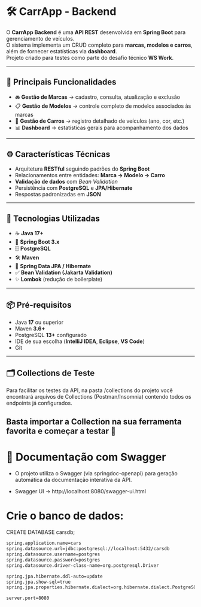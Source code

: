 # 🛠️ CarrApp - Backend

O **CarrApp Backend** é uma **API REST** desenvolvida em **Spring Boot** para gerenciamento de veículos.  
O sistema implementa um CRUD completo para **marcas, modelos e carros**, além de fornecer estatísticas via **dashboard**.  
Projeto criado para testes como parte do desafio técnico **WS Work**.

---

## 🚗 Principais Funcionalidades

- 🚘 **Gestão de Marcas** → cadastro, consulta, atualização e exclusão  
- 📋 **Gestão de Modelos** → controle completo de modelos associados às marcas  
- 🚙 **Gestão de Carros** → registro detalhado de veículos (ano, cor, etc.)  
- 📊 **Dashboard** → estatísticas gerais para acompanhamento dos dados  

---

## ⚙️ Características Técnicas

- Arquitetura **RESTful** seguindo padrões do **Spring Boot**  
- Relacionamentos entre entidades: **Marca → Modelo → Carro**  
- **Validação de dados** com *Bean Validation*  
- Persistência com **PostgreSQL** e **JPA/Hibernate**  
- Respostas padronizadas em **JSON**  

---

## 🚀 Tecnologias Utilizadas

- ☕ **Java 17+**  
- 🌱 **Spring Boot 3.x**  
- 🗄️ **PostgreSQL**  
- 🛠️ **Maven**  
- 🧩 **Spring Data JPA / Hibernate**  
- ✅ **Bean Validation (Jakarta Validation)**  
- ✨ **Lombok** (redução de boilerplate)  

---

## 📦 Pré-requisitos

- Java **17** ou superior  
- Maven **3.6+**  
- PostgreSQL **13+** configurado  
- IDE de sua escolha (**IntelliJ IDEA**, **Eclipse**, **VS Code**)  
- Git  

---

## 🗂️ Collections de Teste

Para facilitar os testes da API, na pasta /collections do projeto você encontrará arquivos de Collections (Postman/Insomnia) contendo todos os endpoints já configurados.

Basta importar a Collection na sua ferramenta favorita e começar a testar 🚀
---

# 📖 Documentação com Swagger

- O projeto utiliza o Swagger (via springdoc-openapi) para geração automática da documentação interativa da API.

- Swagger UI → http://localhost:8080/swagger-ui.html

# Crie o banco de dados:

CREATE DATABASE carsdb;


```bash
spring.application.name=cars
spring.datasource.url=jdbc:postgresql://localhost:5432/carsdb
spring.datasource.username=postgres
spring.datasource.password=postgres
spring.datasource.driver-class-name=org.postgresql.Driver

spring.jpa.hibernate.ddl-auto=update
spring.jpa.show-sql=true
spring.jpa.properties.hibernate.dialect=org.hibernate.dialect.PostgreSQLDialect

server.port=8080
